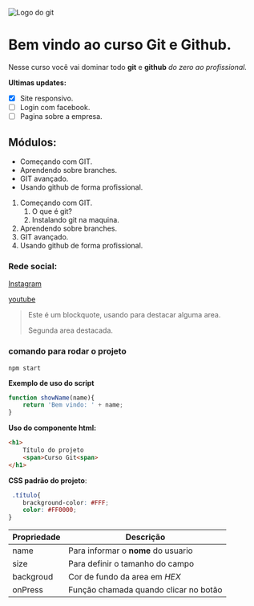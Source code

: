 ![Logo do git](https://miro.medium.com/max/383/1*co_1qORNdM0PI1nvCp7Iig.png)
# Bem vindo ao curso Git e Github.
Nesse curso você vai dominar todo **git** e **github** _do zero ao profissional._

**Ultimas updates:**
- [x] Site responsivo.
- [ ] Login com facebook.
- [ ] Pagina sobre a empresa.

## Módulos:
* Começando com GIT.
* Aprendendo sobre branches.
* GIT avançado.
* Usando github de forma profissional.

1. Começando com GIT.
    1. O que é git?
    2. Instalando git na maquina.
2. Aprendendo sobre branches.
3. GIT avançado.
4. Usando github de forma profissional.

### Rede social:
[Instagram](https://instagram.com/sujeitoprogramador)

[youtube](https://youtube.com/c/sujeitoprogramador)

>Este é um blockquote, usando para destacar alguma area.
>
>Segunda area destacada.



### comando para rodar o projeto


```
npm start
```
**Exemplo de uso do script**
```js
function showName(name){
    return 'Bem vindo: ' + name;
}
```

**Uso do componente html:**
```html
<h1>
    Título do projeto
    <span>Curso Git<span>
</h1>
```

**CSS padrão do projeto**:
```css
 .título{
    brackground-color: #FFF;
    color: #FF0000;
}
```


Propriedade | Descrição
----------- | ---------
name | Para informar o **nome** do usuario
size | Para definir o tamanho do campo
backgroud | Cor de fundo da area em _HEX_
onPress | Função chamada quando clicar no botão
